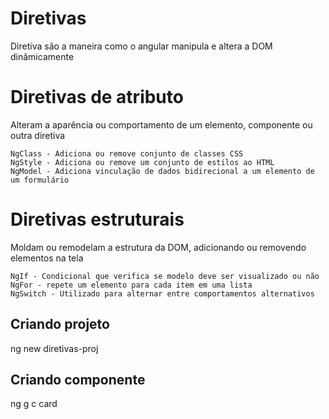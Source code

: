 # Diretivas
Diretiva são a maneira como o angular manipula e altera a DOM dinâmicamente

# Diretivas de atributo
Alteram a aparência ou comportamento de um elemento, componente ou outra diretiva
```
NgClass - Adiciona ou remove conjunto de classes CSS
NgStyle - Adiciona ou remove um conjunto de estilos ao HTML
NgModel - Adiciona vinculação de dados bidirecional a um elemento de um formulário
```
# Diretivas estruturais
Moldam ou remodelam a estrutura da DOM, adicionando ou removendo elementos na tela
```
NgIf - Condicional que verifica se modelo deve ser visualizado ou não
NgFor - repete um elemento para cada item em uma lista
NgSwitch - Utilizado para alternar entre comportamentos alternativos
```

## Criando projeto 
  ng new diretivas-proj

## Criando componente
  ng g c card